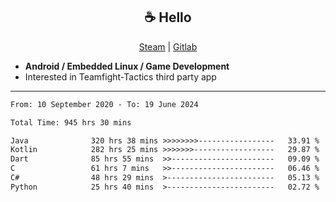 <h2 align="center"> ☕ Hello </h2>

<p align="center">
  <a href="https://steamcommunity.com/id/Niforances/">Steam</a> |
  <a href="https://gitlab.com/niforances">Gitlab</a>
</p>

 - **Android / Embedded Linux / Game Development**
 - Interested in Teamfight-Tactics third party app

------

<!--START_SECTION:waka-->

```txt
From: 10 September 2020 - To: 19 June 2024

Total Time: 945 hrs 30 mins

Java              320 hrs 38 mins >>>>>>>>-----------------   33.91 %
Kotlin            282 hrs 25 mins >>>>>>>------------------   29.87 %
Dart              85 hrs 55 mins  >>-----------------------   09.09 %
C                 61 hrs 7 mins   >>-----------------------   06.46 %
C#                48 hrs 29 mins  >------------------------   05.13 %
Python            25 hrs 40 mins  >------------------------   02.72 %
```

<!--END_SECTION:waka-->
